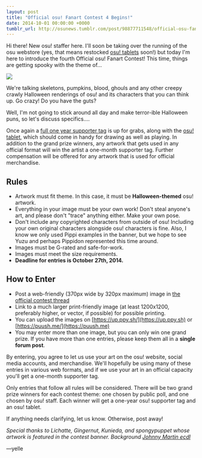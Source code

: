 ```yaml
---
layout: post
title: "Official osu! Fanart Contest 4 Begins!"
date: 2014-10-01 00:00:00 +0000
tumblr_url: http://osunews.tumblr.com/post/98877711548/official-osu-fanart-contest-4-begins
---
```


Hi there! New osu! staffer here. I'll soon be taking over the running of the osu webstore (yes, that means restocked [osu! tablets](https://osu.ppy.sh/store/products/1) soon!) but today I'm here to introduce the fourth Official osu! Fanart Contest! This time, things are getting spooky with the theme of...

![](/wiki/shared/news/2014-10-01-official-osu-fanart-contest-4-begins/osu-fanart4.gif)

We're talking skeletons, pumpkins, blood, ghouls and any other creepy crawly Halloween renderings of osu! and its characters that you can think up. Go crazy! Do you have the guts?

Well, I'm not going to stick around all day and make terror-ible Halloween puns, so let's discuss specifics....

Once again a [full one year supporter tag](https://osu.ppy.sh/p/support) is up for grabs, along with the [osu! tablet](https://osu.ppy.sh/store/products/1), which should come in handy for drawing as well as playing. In addition to the grand prize winners, any artwork that gets used in any official format will win the artist a one-month supporter tag. Further compensation will be offered for any artwork that is used for official merchandise.

## Rules

- Artwork must fit theme. In this case, it must be **Halloween-themed** osu! artwork.
- Everything in your image must be your own work! Don't steal anyone's art, and please don't "trace" anything either. Make your own pose.
- Don't include any copyrighted characters from outside of osu! Including your own original characters alongside osu! characters is fine. Also, I know we only used Pippi examples in the banner, but we hope to see Yuzu and perhaps Pippidon represented this time around.
- Images must be G-rated and safe-for-work.
- Images must meet the size requirements.
- **Deadline for entries is October 27th, 2014.**

## How to Enter

- Post a web-friendly (370px wide by 320px maximum) image in [the official contest thread](https://osu.ppy.sh/community/forums/topics/247101)
- Link to a much larger print-friendly image (at least 1200x1200, preferably higher, or vector, if possible) for possible printing.
- You can upload the images on [https://up.ppy.sh/](https://up.ppy.sh) or [https://puush.me/](https://puush.me)
- You may enter more than one image, but you can only win one grand prize. If you have more than one entries, please keep them all in a **single forum post**.

By entering, you agree to let us use your art on the osu! website, social media accounts, and merchandise. We'll hopefully be using many of these entries in various web formats, and if we use your art in an official capacity you'll get a one-month supporter tag.

Only entries that follow all rules will be considered. There will be two grand prize winners for each contest theme: one chosen by public poll, and one chosen by osu! staff. Each winner will get a one-year osu! supporter tag and an osu! tablet.

If anything needs clarifying, let us know. Otherwise, post away!

_Special thanks to Lichatte, Gingernut, Kunieda, and spongypuppet whose artwork is featured in the contest banner. Background [Johnny Martin ecdl](https://commons.wikimedia.org/wiki/File:Halloween-graveyard.gif)_

—yelle
